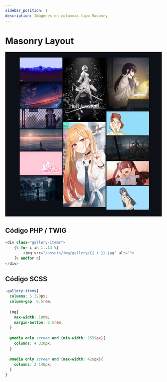 ```yaml
---
sidebar_position: 1
description: Imágenes en columnas tipo Masonry
---
```


# Masonry Layout
![Barras de Navegación](./massonry-grid.png)



## Código PHP / TWIG
```php showLineNumbers
<div class="gallery-items">
    {% for i in 1..13 %}
        <img src="/assets/img/gallery/{{ i }}.jpg" alt="">
    {% endfor %}
</div>
```


## Código SCSS
```scss showLineNumbers
.gallery-items{
  columns: 5 320px;
  column-gap: 0.5rem;

  img{
    max-width: 100%;
    margin-bottom: 0.5rem;
  }

  @media only screen and (min-width: 2559px){
    columns: 4 320px;
  }

  @media only screen and (max-width: 426px){
    columns: 2 140px;
  }
}
```